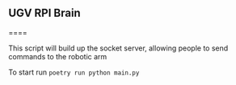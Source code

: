 ## UGV RPI Brain

====

This script will build up the socket server, allowing people to send commands to the robotic arm

To start run `poetry run python main.py`
